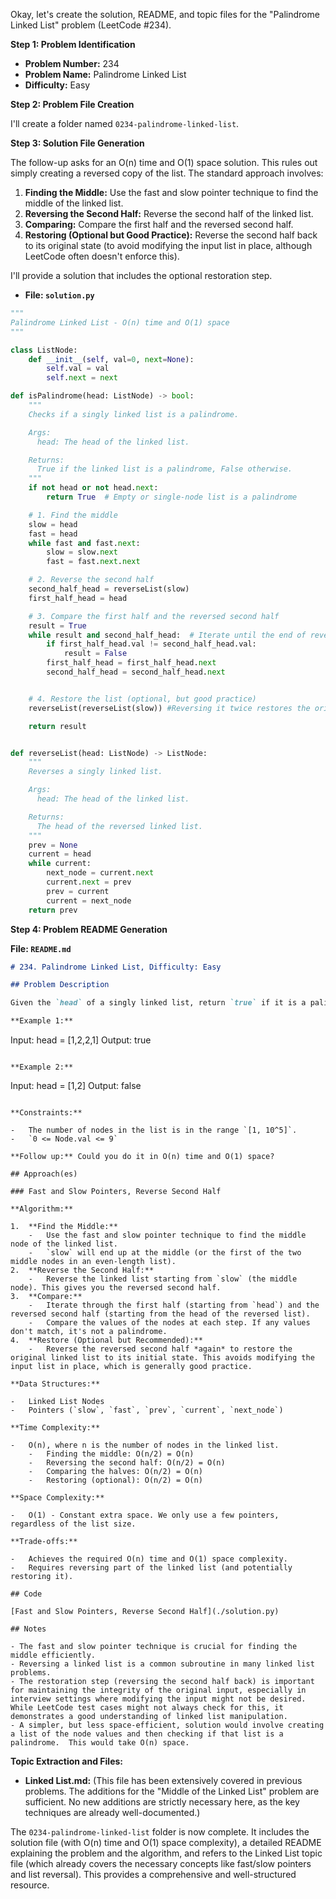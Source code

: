 Okay, let's create the solution, README, and topic files for the "Palindrome Linked List" problem (LeetCode #234).

**Step 1: Problem Identification**

*   **Problem Number:** 234
*   **Problem Name:** Palindrome Linked List
*   **Difficulty:** Easy

**Step 2: Problem File Creation**

I'll create a folder named `0234-palindrome-linked-list`.

**Step 3: Solution File Generation**

The follow-up asks for an O(n) time and O(1) space solution. This rules out simply creating a reversed copy of the list. The standard approach involves:

1.  **Finding the Middle:** Use the fast and slow pointer technique to find the middle of the linked list.
2.  **Reversing the Second Half:** Reverse the second half of the linked list.
3.  **Comparing:** Compare the first half and the reversed second half.
4.  **Restoring (Optional but Good Practice):** Reverse the second half back to its original state (to avoid modifying the input list in place, although LeetCode often doesn't enforce this).

I'll provide a solution that includes the optional restoration step.

*   **File: `solution.py`**

```python
"""
Palindrome Linked List - O(n) time and O(1) space
"""

class ListNode:
    def __init__(self, val=0, next=None):
        self.val = val
        self.next = next

def isPalindrome(head: ListNode) -> bool:
    """
    Checks if a singly linked list is a palindrome.

    Args:
      head: The head of the linked list.

    Returns:
      True if the linked list is a palindrome, False otherwise.
    """
    if not head or not head.next:
        return True  # Empty or single-node list is a palindrome

    # 1. Find the middle
    slow = head
    fast = head
    while fast and fast.next:
        slow = slow.next
        fast = fast.next.next

    # 2. Reverse the second half
    second_half_head = reverseList(slow)
    first_half_head = head

    # 3. Compare the first half and the reversed second half
    result = True
    while result and second_half_head:  # Iterate until the end of reversed half
        if first_half_head.val != second_half_head.val:
            result = False
        first_half_head = first_half_head.next
        second_half_head = second_half_head.next


    # 4. Restore the list (optional, but good practice)
    reverseList(reverseList(slow)) #Reversing it twice restores the original

    return result


def reverseList(head: ListNode) -> ListNode:
    """
    Reverses a singly linked list.

    Args:
      head: The head of the linked list.

    Returns:
      The head of the reversed linked list.
    """
    prev = None
    current = head
    while current:
        next_node = current.next
        current.next = prev
        prev = current
        current = next_node
    return prev
```

**Step 4: Problem README Generation**

**File: `README.md`**

```markdown
# 234. Palindrome Linked List, Difficulty: Easy

## Problem Description

Given the `head` of a singly linked list, return `true` if it is a palindrome or `false` otherwise.

**Example 1:**

```
Input: head = [1,2,2,1]
Output: true
```

**Example 2:**

```
Input: head = [1,2]
Output: false
```

**Constraints:**

-   The number of nodes in the list is in the range `[1, 10^5]`.
-   `0 <= Node.val <= 9`

**Follow up:** Could you do it in O(n) time and O(1) space?

## Approach(es)

### Fast and Slow Pointers, Reverse Second Half

**Algorithm:**

1.  **Find the Middle:**
    -   Use the fast and slow pointer technique to find the middle node of the linked list.
    -   `slow` will end up at the middle (or the first of the two middle nodes in an even-length list).
2.  **Reverse the Second Half:**
    -   Reverse the linked list starting from `slow` (the middle node). This gives you the reversed second half.
3.  **Compare:**
    -   Iterate through the first half (starting from `head`) and the reversed second half (starting from the head of the reversed list).
    -   Compare the values of the nodes at each step. If any values don't match, it's not a palindrome.
4.  **Restore (Optional but Recommended):**
    -   Reverse the reversed second half *again* to restore the original linked list to its initial state. This avoids modifying the input list in place, which is generally good practice.

**Data Structures:**

-   Linked List Nodes
-   Pointers (`slow`, `fast`, `prev`, `current`, `next_node`)

**Time Complexity:**

-   O(n), where n is the number of nodes in the linked list.
    -   Finding the middle: O(n/2) = O(n)
    -   Reversing the second half: O(n/2) = O(n)
    -   Comparing the halves: O(n/2) = O(n)
    -   Restoring (optional): O(n/2) = O(n)

**Space Complexity:**

-   O(1) - Constant extra space. We only use a few pointers, regardless of the list size.

**Trade-offs:**

-   Achieves the required O(n) time and O(1) space complexity.
-   Requires reversing part of the linked list (and potentially restoring it).

## Code

[Fast and Slow Pointers, Reverse Second Half](./solution.py)

## Notes

- The fast and slow pointer technique is crucial for finding the middle efficiently.
- Reversing a linked list is a common subroutine in many linked list problems.
- The restoration step (reversing the second half back) is important for maintaining the integrity of the original input, especially in interview settings where modifying the input might not be desired.  While LeetCode test cases might not always check for this, it demonstrates a good understanding of linked list manipulation.
- A simpler, but less space-efficient, solution would involve creating a list of the node values and then checking if that list is a palindrome.  This would take O(n) space.

```

**Topic Extraction and Files:**

*   **Linked List.md:** (This file has been extensively covered in previous problems. The additions for the "Middle of the Linked List" problem are sufficient.  No new additions are strictly necessary here, as the key techniques are already well-documented.)

The `0234-palindrome-linked-list` folder is now complete. It includes the solution file (with O(n) time and O(1) space complexity), a detailed README explaining the problem and the algorithm, and refers to the Linked List topic file (which already covers the necessary concepts like fast/slow pointers and list reversal). This provides a comprehensive and well-structured resource.
